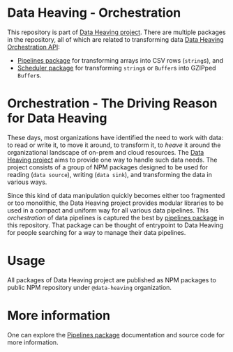 # Data Heaving - Orchestration
This repository is part of [Data Heaving project](https://github.com/DataHeaving).
There are multiple packages in the repository, all of which are related to transforming data [Data Heaving Orchestration API](https://github.com/DataHeaving/orchestration/pipelines):
- [Pipelines package](pipelines) for transforming arrays into CSV rows (`string`s), and
- [Scheduler package](scheduler) for transforming `string`s or `Buffer`s into GZIPped `Buffer`s.

# Orchestration - The Driving Reason for Data Heaving
These days, most organizations have identified the need to work with data: to read or write it, to move it around, to transform it, to _heave_ it around the organizational landscape of on-prem and cloud resources.
The [Data Heaving project](https://github.com/DataHeaving) aims to provide one way to handle such data needs.
The project consists of a group of NPM packages designed to be used for reading (`data source`), writing (`data sink`), and transforming the data in various ways.

Since this kind of data manipulation quickly becomes either too fragmented or too monolithic, the Data Heaving project provides modular libraries to be used in a compact and uniform way for all various data pipelines.
This _orchestration_ of data pipelines is captured the best by [pipelines package](pipelines) in this repository.
That package can be thought of entrypoint to Data Heaving for people searching for a way to manage their data pipelines.

# Usage
All packages of Data Heaving project are published as NPM packages to public NPM repository under `@data-heaving` organization.

# More information
One can explore the [Pipelines package](pipelines) documentation and source code for more information.